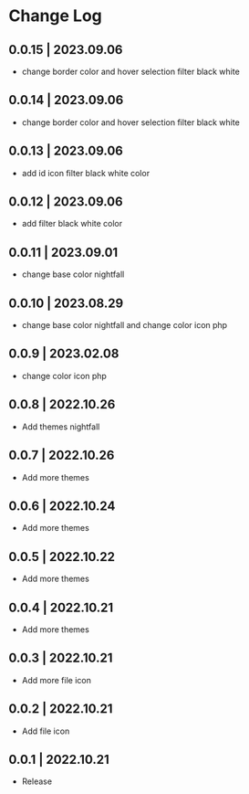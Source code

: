 # Change Log
## 0.0.15 | 2023.09.06
- change border color and hover selection filter black white

## 0.0.14 | 2023.09.06
- change border color and hover selection filter black white

## 0.0.13 | 2023.09.06
- add id icon filter black white color

## 0.0.12 | 2023.09.06
- add filter black white color

## 0.0.11 | 2023.09.01
- change base color nightfall

## 0.0.10 | 2023.08.29
- change base color nightfall and change color icon php

## 0.0.9 | 2023.02.08
- change color icon php

## 0.0.8 | 2022.10.26
- Add themes nightfall 

## 0.0.7 | 2022.10.26
- Add more themes 
## 0.0.6 | 2022.10.24
- Add more themes 

## 0.0.5 | 2022.10.22
- Add more themes 

## 0.0.4 | 2022.10.21
- Add more themes 

## 0.0.3 | 2022.10.21
- Add more file icon 

## 0.0.2 | 2022.10.21
- Add file icon 

## 0.0.1 | 2022.10.21
- Release 
